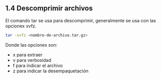 ## 1.4 Descomprimir archivos

El comando tar se usa para descomprimir, generalmente se usa con las
opcionex xvfz.

``` bash
tar -xvfz <nombre-de-archivo.tar.gz>
```

Donde las opciones son:

-   x para extraer
-   v para verbosidad
-   f para indicar el archivo
-   z para indicar la desempaquetación

